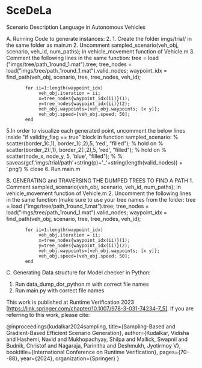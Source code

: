 # SceDeLa
Scenario Description Language in Autonomous Vehicles

A. Running Code to generate instances:
2. 1. Create the folder imgs/trial/ in the same folder as main.m
   2. Uncomment sampled_scenario(veh_obj, scenario, veh_id, num_paths); in vehicle_movement function of Vehicle.m
   3. Comment the following lines in the same function:
           tree = load ("imgs/tree/path_1round_1.mat").tree;
           tree_nodes = load("imgs/tree/path_1round_1.mat").valid_nodes;
           waypoint_idx = find_path(veh_obj, scenario, tree, tree_nodes, veh_id);         

           for ii=1:length(waypoint_idx)
                veh_obj.iteration = ii;
                x=tree_nodes{waypoint_idx(ii)}(1);
                y=tree_nodes{waypoint_idx(ii)}(2);
                veh_obj.waypoints=[veh_obj.waypoints; [x y]];
                veh_obj.speed=[veh_obj.speed; 50];
           end
   
   5.In order to visualize each generated point, uncomment the below lines inside "if validity_flag == true" block in function sampled_scenario:
     % scatter(border_1(:,1), border_1(:,2),5, 'red', "filled");
    % hold on 
     % scatter(border_2(:,1), border_2(:,2),5, 'red', "filled");
     % hold on
     % scatter(node_x, node_y, 5, 'blue', "filled");
     % % saveas(gcf,'imgs/trial/path'+string(p)+'_'+string(length(valid_nodes)) + '.png')
      % close
   6. Run main.m


   B. GENERATING and TRAVERSING THE DUMPED TREES TO FIND A PATH
    1. Comment sampled_scenario(veh_obj, scenario, veh_id, num_paths); in vehicle_movement function of Vehicle.m
   2. Uncomment the following lines in the same function (make sure to use your tree names from the folder:
           tree = load ("imgs/tree/path_1round_1.mat").tree;
           tree_nodes = load("imgs/tree/path_1round_1.mat").valid_nodes;
           waypoint_idx = find_path(veh_obj, scenario, tree, tree_nodes, veh_id);         

           for ii=1:length(waypoint_idx)
                veh_obj.iteration = ii;
                x=tree_nodes{waypoint_idx(ii)}(1);
                y=tree_nodes{waypoint_idx(ii)}(2);
                veh_obj.waypoints=[veh_obj.waypoints; [x y]];
                veh_obj.speed=[veh_obj.speed; 50];
           end

   C. Generating Data structure for Model checker in Python:
   1. Run data_dump_dor_python.m with correct file names
   2. Run main.py with correct file names


This work is published at Runtime Verification 2023 [https://link.springer.com/chapter/10.1007/978-3-031-74234-7_5]. If you are referring to this work, please cite:

   @inproceedings{kudalkar2024sampling,
       title={Sampling-Based and Gradient-Based Efficient Scenario Generation},
        author={Kudalkar, Vidisha and Hashemi, Navid and Mukhopadhyay, Shilpa and Mallick, Swapnil and Budnik, Christof and Nagaraja, Parinitha and Deshmukh, Jyotirmoy V},
        booktitle={International Conference on Runtime Verification},
        pages={70--88},
        year={2024},
        organization={Springer}
         }
